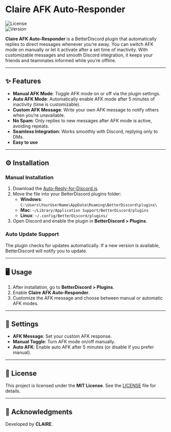 # Claire AFK Auto-Responder

![License](https://img.shields.io/github/license/uclrr/AutoAFKReply)  
![Version](https://img.shields.io/github/v/release/uclrr/AutoAFKReply)  


**Claire AFK Auto-Responder** is a BetterDiscord plugin that automatically replies to direct messages whenever you’re away. You can switch AFK mode on manually or let it activate after a set time of inactivity. With customizable messages and smooth Discord integration, it keeps your friends and teammates informed while you’re offline.

---

## ✨ Features
- **Manual AFK Mode**: Toggle AFK mode on or off via the plugin settings.  
- **Auto AFK Mode**: Automatically enable AFK mode after 5 minutes of inactivity (time is customizable).  
- **Custom AFK Message**: Write your own AFK message to notify others when you’re unavailable.  
- **No Spam**: Only replies to new messages after AFK mode is active, avoiding repeats.  
- **Seamless Integration**: Works smoothly with Discord, replying only to DMs.  
- **Easy to use**
---

## ⚙️ Installation

### Manual Installation
1. Download the [Auto-Reply-for-Discord.js](https://raw.githubusercontent.com/uclrr/Auto-Reply-for-Discord/refs/heads/main/Auto-Reply-for-Discord.js).  
2. Move the file into your BetterDiscord plugins folder:  
   - **Windows**: `C:\Users\YourUserName\AppData\Roaming\BetterDiscord\plugins\`  
   - **Mac**: `~/Library/Application Support/BetterDiscord/plugins`  
   - **Linux**: `~/.config/BetterDiscord/plugins/`  
3. Open Discord and enable the plugin in **BetterDiscord > Plugins**.  

### Auto Update Support
The plugin checks for updates automatically. If a new version is available, BetterDiscord will notify you to update.  

---

## 🖥️ Usage
1. After installation, go to **BetterDiscord > Plugins**.  
2. Enable **Claire AFK Auto-Responder**.  
3. Customize the AFK message and choose between manual or automatic AFK modes.  

---

## 🔧 Settings
- **AFK Message**: Set your custom AFK response.  
- **Manual Toggle**: Turn AFK mode on/off manually.  
- **Auto AFK**: Enable auto AFK after 5 minutes (or disable if you prefer manual).  

---

## 📄 License
This project is licensed under the **MIT License**. See the [LICENSE](LICENSE) file for details.  

---

## 🙏 Acknowledgments
Developed by **CLAIRE**.  
